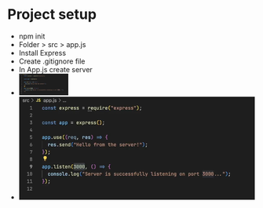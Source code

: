 # Project setup

- npm init
- Folder > src > app.js
- Install Express
- Create .gitignore file
- In App.js create server
- <img src="./images/Screenshot2024-12-12121546.png" alt="Logo" width="100">
- ![serverimage](./images/Screenshot2024-12-12121546.png)
